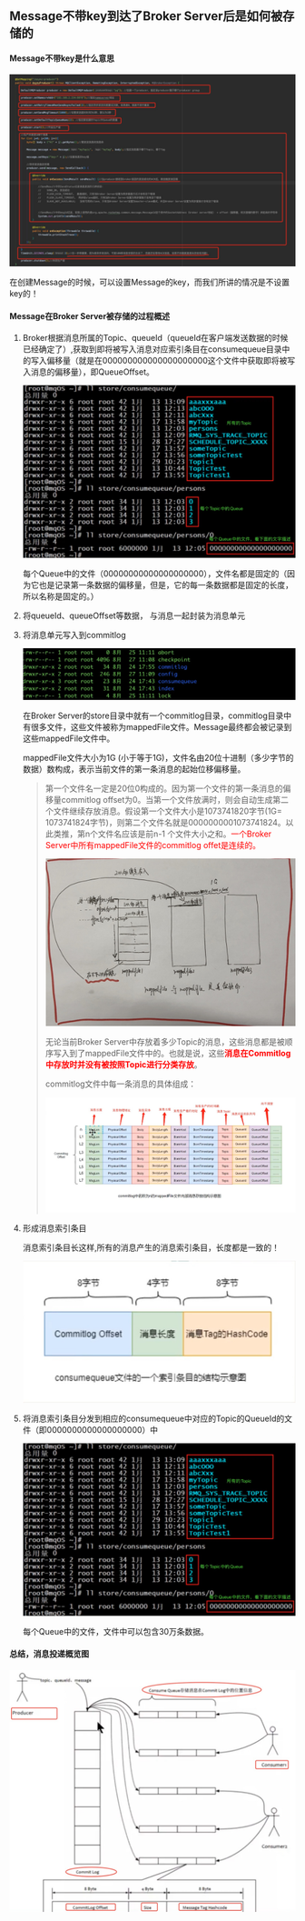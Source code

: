 ## Message不带key到达了Broker Server后是如何被存储的



#### Message不带key是什么意思

![avatar](../images/8.jpg)

在创建Message的时候，可以设置Message的key，而我们所讲的情况是不设置key的！



#### Message在Broker Server被存储的过程概述

1. Broker根据消息所属的Topic、queueId（queueId在客户端发送数据的时候已经确定了）,获取到即将被写入消息对应索引条目在consumequeue目录中的写入偏移量（就是在000000000000000000000这个文件中获取即将被写入消息的偏移量），即QueueOffset。

   ![avatar](../images/81.jpg)

   每个Queue中的文件（00000000000000000000），文件名都是固定的（因为它也是记录第一条数据的偏移量，但是，它的每一条数据都是固定的长度，所以名称是固定的。）

2. 将queueId、queueOffset等数据， 与消息一起封装为消息单元

3. 将消息单元写入到commitlog

   ![avatar](../images/3.jpg)

   在Broker Server的store目录中就有一个commitlog目录，commitlog目录中有很多文件，这些文件被称为mappedFile文件。Message最终都会被记录到这些mappedFile文件中。

   mappedFile文件大小为1G (小于等于1G)，文件名由20位十进制（多少字节的数据）数构成，表示当前文件的第一条消息的起始位移偏移量。

   > 第一个文件名一定是20位0构成的。因为第一个文件的第一条消息的偏移量commitlog offset为0。当第一个文件放满时，则会自动生成第二个文件继续存放消息。假设第一个文件大小是1073741820字节(1G= 1073741824字节)，则第二个文件名就是0000000001073741824。以此类推，第n个文件名应该是前n-1 个文件大小之和。<font color="red">一个Broker Server中所有mappedFile文件的commitlog offet是连续的。</font>
   >
   > ![avatar](../images/82.jpg)
   >
   > 无论当前Broker Server中存放着多少Topic的消息，这些消息都是被顺序写入到了mappedFile文件中的。也就是说，这些<font color="red">**消息在Commitlog中存放时并没有被按照Topic进行分类存放**</font>。
   >
   > 
   >
   > commitlog文件中每一条消息的具体组成：
   >
   > ![avatar](../images/91.jpg)

4. 形成消息索引条目

   消息索引条目长这样,所有的消息产生的消息索引条目，长度都是一致的！

   ![avatar](../images/93.jpg)

5. 将消息索引条目分发到相应的consumequeue中对应的Topic的QueueId的文件（即0000000000000000000）中

   ![avatar](../images/81.jpg)

   每个Queue中的文件，文件中可以包含30万条数据。

   

   



#### 总结，消息投递概览图

![avatar](../images/51.jpg)